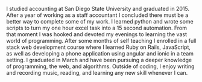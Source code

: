 I studied accounting at San Diego State University and graduated in 2015. After a year of working as a staff accountant I concluded there must be a better way to complete some of my work. I learned python and wrote some scripts to turn my one hour excel task into a 15 second automation. From that moment I was hooked and devoted my evenings to learning the vast world of programming. After some months of self teaching I enrolled in a full stack web development course where I learned Ruby on Rails, JavaScript, as well as developing a phone application using angular and ionic in a team setting. I graduated in March and have been pursuing a deeper knowledge of programming, the web, and algorithms. Outside of coding, I enjoy writing and recording music, reading, and learning any new skill whenever I can.  
